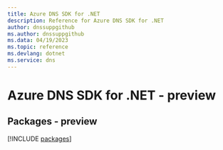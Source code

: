 ```yaml
---
title: Azure DNS SDK for .NET
description: Reference for Azure DNS SDK for .NET
author: dnssuppgithub
ms.author: dnssuppgithub
ms.data: 04/19/2023
ms.topic: reference
ms.devlang: dotnet
ms.service: dns
---
```

# Azure DNS SDK for .NET - preview
## Packages - preview
[!INCLUDE [packages](dns-index.md)]